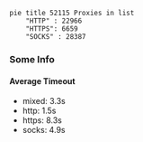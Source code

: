 
```mermaid
pie title 52115 Proxies in list
    "HTTP" : 22966
    "HTTPS": 6659
    "SOCKS" : 28387
```

### Some Info
#### Average Timeout

- mixed: 3.3s
- http: 1.5s
- https: 8.3s
- socks: 4.9s